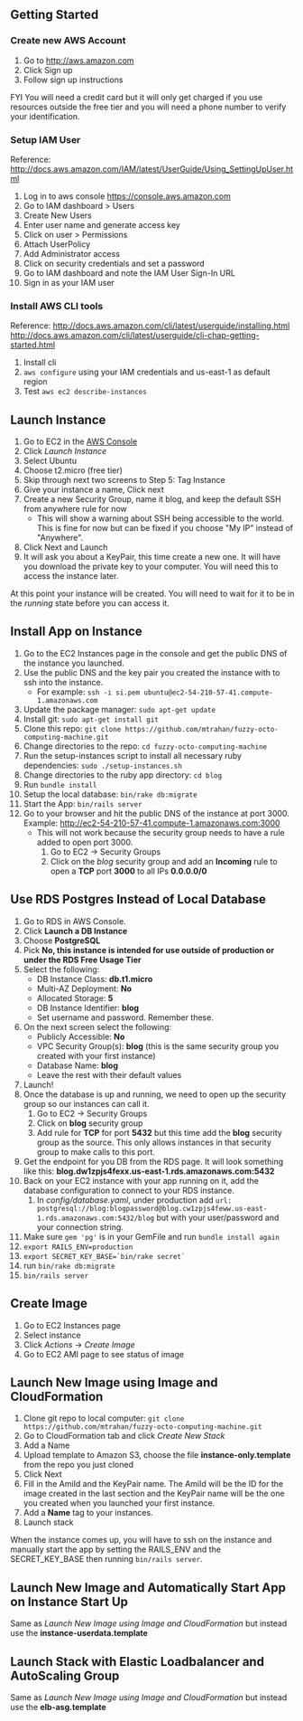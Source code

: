 ## Getting Started
### Create new AWS Account

1. Go to http://aws.amazon.com
2. Click Sign up
3. Follow sign up instructions

FYI You will need a credit card but it will only get charged if you use resources outside the free tier and you will need a phone number to verify your identification.

### Setup IAM User

Reference: http://docs.aws.amazon.com/IAM/latest/UserGuide/Using_SettingUpUser.html

1. Log in to aws console https://console.aws.amazon.com
2. Go to IAM dashboard > Users
3. Create New Users
4. Enter user name and generate access key
5. Click on user > Permissions
6. Attach UserPolicy
7. Add Administrator access
8. Click on security credentials and set a password
9. Go to IAM dashboard and note the IAM User Sign-In URL
10. Sign in as your IAM user

### Install AWS CLI tools

Reference: http://docs.aws.amazon.com/cli/latest/userguide/installing.html
           http://docs.aws.amazon.com/cli/latest/userguide/cli-chap-getting-started.html

1. Install cli
2. `aws configure` using your IAM credentials and us-east-1 as default region
3. Test `aws ec2 describe-instances`

## Launch Instance

1. Go to EC2 in the [AWS Console](https://console.aws.amazon.com)
2. Click _Launch Instance_
3. Select Ubuntu
4. Choose t2.micro (free tier)
5. Skip through next two screens to Step 5: Tag Instance
6. Give your instance a name, Click next
7. Create a new Security Group, name it blog, and keep the default SSH from anywhere rule for now
    * This will show a warning about SSH being accessible to the world.  This is fine for now but can be fixed if you choose "My IP" instead of "Anywhere".
8. Click Next and Launch
9. It will ask you about a KeyPair, this time create a new one.  It will have you download the private key to your computer.  You will need this to access the instance later.

At this point your instance will be created.  You will need to wait for it to be in the _running_ state before you can access it.


## Install App on Instance

1. Go to the EC2 Instances page in the console and get the public DNS of the instance you launched.
2. Use the public DNS and the key pair you created the instance with to ssh into the instance.
    * For example: `ssh -i si.pem ubuntu@ec2-54-210-57-41.compute-1.amazonaws.com`
3. Update the package manager: `sudo apt-get update`
4. Install git: `sudo apt-get install git`
5. Clone this repo: `git clone https://github.com/mtrahan/fuzzy-octo-computing-machine.git`
6. Change directories to the repo: `cd fuzzy-octo-computing-machine`
7. Run the setup-instances script to install all necessary ruby dependencies: `sudo ./setup-instances.sh`
8. Change directories to the ruby app directory: `cd blog`
9. Run `bundle install`
10. Setup the local database: `bin/rake db:migrate`
11. Start the App: `bin/rails server`
12. Go to your browser and hit the public DNS of the instance at port 3000.  Example: http://ec2-54-210-57-41.compute-1.amazonaws.com:3000
    * This will not work because the security group needs to have a rule added to open port 3000.
        1. Go to EC2 -> Security Groups
        2. Click on the _blog_ security group and add an **Incoming** rule to open a **TCP** port **3000** to all IPs **0.0.0.0/0**

## Use RDS Postgres Instead of Local Database

1. Go to RDS in AWS Console.
2. Click **Launch a DB Instance**
3. Choose **PostgreSQL**
4. Pick **No, this instance is intended for use outside of production or under the RDS Free Usage Tier**
5. Select the following:
    * DB Instance Class: __db.t1.micro__
    * Multi-AZ Deployment: __No__
    * Allocated Storage: __5__
    * DB Instance Identifier: __blog__
    * Set username and password.  Remember these.
6. On the next screen select the following:
    * Publicly Accessible: __No__
    * VPC Security Group(s): __blog__ (this is the same security group you created with your first instance)
    * Database Name: __blog__
    * Leave the rest with their default values
7. Launch!
8. Once the database is up and running, we need to open up the security group so our instances can call it.
    1. Go to EC2 -> Security Groups
    2. Click on __blog__ security group
    3. Add rule for __TCP__ for port __5432__ but this time add the __blog__ security group as the source.  This only allows instances in that security group to make calls to this port.
9. Get the endpoint for you DB from the RDS page.  It will look something like this: __blog.dw1zpjs4fexx.us-east-1.rds.amazonaws.com:5432__
10. Back on your EC2 instance with your app running on it, add the database configuration to connect to your RDS instance.
    1. In _config/database.yaml_, under production add `url: postgresql://blog:blogpassword@blog.cw1zpjs4feww.us-east-1.rds.amazonaws.com:5432/blog` but with your user/password and your connection string.
11. Make sure `gem 'pg'` is in your GemFile and run `bundle install again`
12. `export RAILS_ENV=production`
13. ```export SECRET_KEY_BASE=`bin/rake secret` ```
14. run `bin/rake db:migrate`
15. `bin/rails server`

## Create Image

1. Go to EC2 Instances page
2. Select instance
3. Click _Actions_ -> _Create Image_
4. Go to EC2 AMI page to see status of image

## Launch New Image using Image and CloudFormation

1. Clone git repo to local computer: `git clone https://github.com/mtrahan/fuzzy-octo-computing-machine.git`
2. Go to CloudFormation tab and click *Create New Stack*
3. Add a Name
4. Upload template to Amazon S3, choose the file __instance-only.template__ from the repo you just cloned
5. Click Next
6. Fill in the AmiId and the KeyPair name.  The AmiId will be the ID for the image created in the last section and the KeyPair name will be the one you created when you launched your first instance.
7. Add a **Name** tag to your instances.
8. Launch stack

When the instance comes up, you will have to ssh on the instance and manually start the app by setting the RAILS_ENV and the SECRET_KEY_BASE then running `bin/rails server`.

## Launch New Image and Automatically Start App on Instance Start Up

Same as *Launch New Image using Image and CloudFormation* but instead use the __instance-userdata.template__

## Launch Stack with Elastic Loadbalancer and AutoScaling Group

Same as *Launch New Image using Image and CloudFormation* but instead use the __elb-asg.template__

